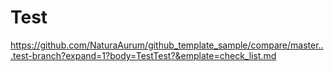# Test

https://github.com/NaturaAurum/github_template_sample/compare/master...test-branch?expand=1?body=TestTest?&emplate=check_list.md

